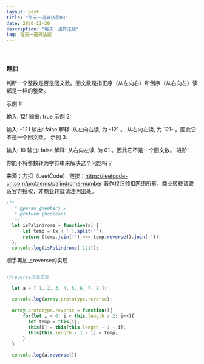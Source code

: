 ```yaml
---
layout: post
title: "每天一道算法题03"
date: 2020-11-20
description: "每天一道算法题"
tag: 每天一道算法题
---   
```

 
  
### **题目**

判断一个整数是否是回文数。回文数是指正序（从左向右）和倒序（从右向左）读都是一样的整数。

示例 1:

输入: 121
输出: true
示例 2:

输入: -121
输出: false
解释: 从左向右读, 为 -121 。 从右向左读, 为 121- 。因此它不是一个回文数。
示例 3:

输入: 10
输出: false
解释: 从右向左读, 为 01 。因此它不是一个回文数。
进阶:

你能不将整数转为字符串来解决这个问题吗？

来源：力扣（LeetCode）
链接：https://leetcode-cn.com/problems/palindrome-number
著作权归领扣网络所有。商业转载请联系官方授权，非商业转载请注明出处。


```javascript
/**
   * @param {number} x
   * @return {boolean}
   */
  let isPalindrome = function(x) {
      let temp = (x + '').split('');
      return (temp.join('') === temp.reverse().join(''));
  };
  console.log(isPalindrome(-121));
```

顺手再加上reverse的实现

```javascript

//reverse方法实现

  let a = [ 1, 2, 3, 4, 5, 6, 7, 8 ];

  console.log(Array.prototype.reverse);

  Array.prototype.reverse = function(){
      for(let i = 0; i < this.length / 2; i++){
        let temp = this[i];
        this[i] = this[this.length - 1 - i];
        this[this.length - 1 - i] = temp;
      }
  }

  console.log(a.reverse())

```


